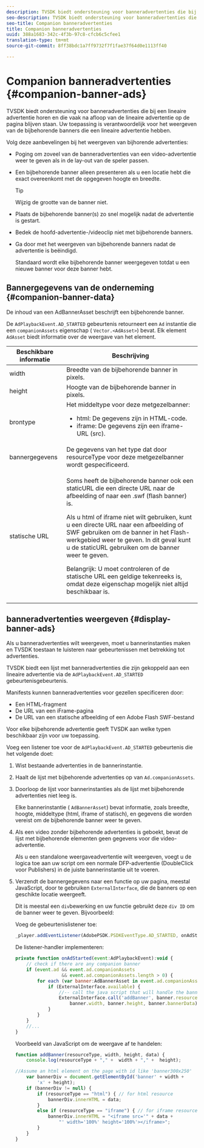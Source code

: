```yaml
---
description: TVSDK biedt ondersteuning voor banneradvertenties die bij een lineaire advertentie horen en die vaak op de pagina blijven staan nadat de lineaire advertentie is beëindigd. Uw toepassing is verantwoordelijk voor het weergeven van de bijbehorende banners die een lineaire advertentie hebben.
seo-description: TVSDK biedt ondersteuning voor banneradvertenties die bij een lineaire advertentie horen en die vaak na afloop van de lineaire advertentie op de pagina blijven staan. Uw toepassing is verantwoordelijk voor het weergeven van de bijbehorende banners die een lineaire advertentie hebben.
seo-title: Companion banneradvertenties
title: Companion banneradvertenties
uuid: 388a1683-342c-4f3b-97c8-cfcb6c5cfee1
translation-type: tm+mt
source-git-commit: 8ff38bdc1a7ff9732f7f1fae37f64d0e1113ff40

---
```



# Companion banneradvertenties {#companion-banner-ads}

TVSDK biedt ondersteuning voor banneradvertenties die bij een lineaire advertentie horen en die vaak na afloop van de lineaire advertentie op de pagina blijven staan. Uw toepassing is verantwoordelijk voor het weergeven van de bijbehorende banners die een lineaire advertentie hebben.

Volg deze aanbevelingen bij het weergeven van bijhorende advertenties:

* Poging om zoveel van de banneradvertenties van een video-advertentie weer te geven als in de lay-out van de speler passen.
* Een bijbehorende banner alleen presenteren als u een locatie hebt die exact overeenkomt met de opgegeven hoogte en breedte.

   >[!TIP]
   >
   >Wijzig de grootte van de banner niet.

* Plaats de bijbehorende banner(s) zo snel mogelijk nadat de advertentie is gestart.
* Bedek de hoofd-advertentie-/videoclip niet met bijbehorende banners.
* Ga door met het weergeven van bijbehorende banners nadat de advertentie is beëindigd.

   Standaard wordt elke bijbehorende banner weergegeven totdat u een nieuwe banner voor deze banner hebt.

## Bannergegevens van de onderneming {#companion-banner-data}

De inhoud van een AdBannerAsset beschrijft een bijbehorende banner.

<!--<a id="section_D730B4FD6FD749E9860B6A07FC110552"></a>-->

De `AdPlaybackEvent.AD_STARTED` gebeurtenis retourneert een `Ad` instantie die een `companionAssets` eigenschap ( `Vector.<AdAsset>`) bevat.
Elk element `AdAsset` biedt informatie over de weergave van het element.

<table id="table_760C885E2DCA4BE983CC57FDA7BD5B14"> 
 <thead> 
  <tr> 
   <th colname="col1" class="entry"> Beschikbare informatie </th> 
   <th colname="col2" class="entry"> Beschrijving </th> 
  </tr> 
 </thead>
 <tbody> 
  <tr> 
   <td colname="col1"> width </td> 
   <td colname="col2"> Breedte van de bijbehorende banner in pixels. </td> 
  </tr> 
  <tr> 
   <td colname="col1"> height </td> 
   <td colname="col2"> Hoogte van de bijbehorende banner in pixels. </td> 
  </tr> 
  <tr> 
   <td colname="col1"> brontype </td> 
   <td colname="col2">Het middeltype voor deze metgezelbanner: 
    <ul id="ul_A067787FE49E4B6095BE0AC1D447DBB3"> 
     <li id="li_02B7224C67004095B3F6E50FD21E507E">html: De gegevens zijn in HTML-code. </li> 
     <li id="li_5F37E14472424F808C6094F42009E676">iframe: De gegevens zijn een iframe-URL (src). </li> 
    </ul> </td> 
  </tr> 
  <tr> 
   <td colname="col1"> bannergegevens </td> 
   <td colname="col2"> De gegevens van het type dat door <span class="codeph"> resourceType</span> voor deze metgezelbanner wordt gespecificeerd. </td> 
  </tr> 
  <tr> 
   <td colname="col1"> statische URL </td> 
   <td colname="col2"> <p>Soms heeft de bijbehorende banner ook een staticURL die een directe URL naar de afbeelding of naar een <span class="filepath"> .swf</span> (flash banner) is. </p> <p>Als u html of iframe niet wilt gebruiken, kunt u een directe URL naar een afbeelding of SWF gebruiken om de banner in het Flash-werkgebied weer te geven. In dit geval kunt u de staticURL gebruiken om de banner weer te geven. </p> <p>Belangrijk:  U moet controleren of de statische URL een geldige tekenreeks is, omdat deze eigenschap mogelijk niet altijd beschikbaar is. </p> </td> 
  </tr> 
 </tbody> 
</table>

## banneradvertenties weergeven {#display-banner-ads}

Als u banneradvertenties wilt weergeven, moet u bannerinstanties maken en TVSDK toestaan te luisteren naar gebeurtenissen met betrekking tot advertenties.

TVSDK biedt een lijst met banneradvertenties die zijn gekoppeld aan een lineaire advertentie via de `AdPlaybackEvent.AD_STARTED` gebeurtenisgebeurtenis.

Manifests kunnen banneradvertenties voor gezellen specificeren door:

* Een HTML-fragment
* De URL van een iFrame-pagina
* De URL van een statische afbeelding of een Adobe Flash SWF-bestand

Voor elke bijbehorende advertentie geeft TVSDK aan welke typen beschikbaar zijn voor uw toepassing.

Voeg een listener toe voor de `AdPlaybackEvent.AD_STARTED` gebeurtenis die het volgende doet:

1. Wist bestaande advertenties in de bannerinstantie.

1. Haalt de lijst met bijbehorende advertenties op van `Ad.companionAssets`.

1. Doorloop de lijst voor bannerinstanties als de lijst met bijbehorende advertenties niet leeg is.

   Elke bannerinstantie ( `AdBannerAsset`) bevat informatie, zoals breedte, hoogte, middeltype (html, iframe of statisch), en gegevens die worden vereist om de bijbehorende banner weer te geven.

1. Als een video zonder bijbehorende advertenties is geboekt, bevat de lijst met bijbehorende elementen geen gegevens voor die video-advertentie.

   Als u een standalone weergaveadvertentie wilt weergeven, voegt u de logica toe aan uw script om een normale DFP-advertentie (DoubleClick voor Publishers) in de juiste bannerinstantie uit te voeren.

1. Verzendt de bannergegevens naar een functie op uw pagina, meestal JavaScript, door te gebruiken `ExternalInterface`, die de banners op een geschikte locatie weergeeft.

   Dit is meestal een `div`bewerking en uw functie gebruikt deze `div ID` om de banner weer te geven. Bijvoorbeeld:

   Voeg de gebeurtenislistener toe:

   ```js
   _player.addEventListener(AdobePSDK.PSDKEventType.AD_STARTED, onAdStarted);
   ```

   De listener-handler implementeren:

   ```js
   private function onAdStarted(event:AdPlaybackEvent):void { 
       // check if there are any companion banner 
       if (event.ad && event.ad.companionAssets  
                    && event.ad.companionAssets.length > 0) { 
           for each (var banner:AdBannerAsset in event.ad.companionAssets) { 
               if (ExternalInterface.available) { 
                   //-- call the java script that will handle the banner display. 
                   ExternalInterface.call('addBanner', banner.resourceType,  
                       banner.width, banner.height, banner.bannerData); 
               } 
           } 
       }  
       //...        
   }
   ```

   Voorbeeld van JavaScript om de weergave af te handelen:

   ```js
   function addBanner(resourceType, width, height, data) { 
       console.log(resourceType + "," +  width + "," +  height); 
   
   //Assume an html element on the page with id like 'banner300x250' 
       var bannerDiv = document.getElementById('banner' + width +  
           'x' + height);  
       if (bannerDiv != null) { 
           if (resourceType == "html") { // for html resource 
               bannerDiv.innerHTML = data; 
           } 
           else if (resourceType == "iframe") { // for iframe resource 
               bannerDiv.innerHTML = "<iframe src='" + data +  
                   "' width='100%' height='100%'></iframe>"; 
           } 
       } 
   }
   ```
